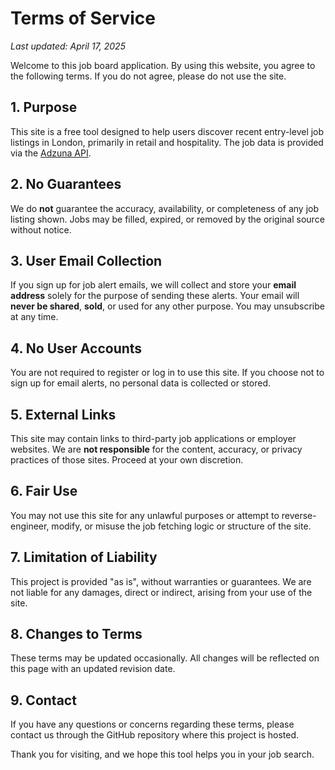 # Terms of Service

_Last updated: April 17, 2025_

Welcome to this job board application. By using this website, you agree to the following terms. If you do not agree, please do not use the site.

## 1. Purpose

This site is a free tool designed to help users discover recent entry-level job listings in London, primarily in retail and hospitality. The job data is provided via the [Adzuna API](https://developer.adzuna.com/).

## 2. No Guarantees

We do **not** guarantee the accuracy, availability, or completeness of any job listing shown. Jobs may be filled, expired, or removed by the original source without notice.

## 3. User Email Collection

If you sign up for job alert emails, we will collect and store your **email address** solely for the purpose of sending these alerts. Your email will **never be shared**, **sold**, or used for any other purpose. You may unsubscribe at any time.

## 4. No User Accounts

You are not required to register or log in to use this site. If you choose not to sign up for email alerts, no personal data is collected or stored.

## 5. External Links

This site may contain links to third-party job applications or employer websites. We are **not responsible** for the content, accuracy, or privacy practices of those sites. Proceed at your own discretion.

## 6. Fair Use

You may not use this site for any unlawful purposes or attempt to reverse-engineer, modify, or misuse the job fetching logic or structure of the site.

## 7. Limitation of Liability

This project is provided "as is", without warranties or guarantees. We are not liable for any damages, direct or indirect, arising from your use of the site.

## 8. Changes to Terms

These terms may be updated occasionally. All changes will be reflected on this page with an updated revision date.

## 9. Contact

If you have any questions or concerns regarding these terms, please contact us through the GitHub repository where this project is hosted.

Thank you for visiting, and we hope this tool helps you in your job search.